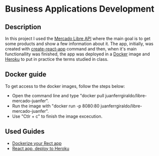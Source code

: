 **Business Applications Development**
=============
**Description**
---------------
In this project I used the [Mercado Libre API](https://developers.mercadolibre.com/en_us/items-and-searches#close) where the main goal is to get some products and show a few information about it.
The app, initially, was created with [create-react-app](https://github.com/facebook/create-react-app) command and then, when it's main functionallity was finished, the app was deployed in a [Docker](https://hub.docker.com/r/juanferrgiraldo/libre-mercado-juanfer/) image and [Heroku](https://libre-mercado-juanfer.herokuapp.com/) to put in practice the terms studied in class.

**Docker guide**
---------------
To get access to the docker images, follow the steps below:
* Open the command line and type "docker pull juanferrgiraldo/libre-mercado-juanfer".
* Run the image with "docker run -p 8080:80 juanferrgiraldo/libre-mercado-juanfer".
* Use "Ctlr + c" to finish the image excecution.

**Used Guides**
---------------
* [Dockerize your Rect app](https://hackernoon.com/so-you-want-to-dockerize-your-react-app-64fbbb74c217)
* [React app, deploy to Heroku](https://medium.com/@ianposton2/create-react-app-deploy-to-heroku-7c3c03f34382)
